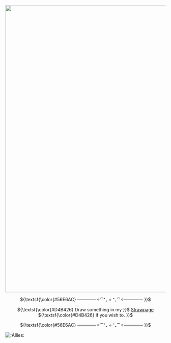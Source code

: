 <p align="center">
<img src="https://i.gifer.com/8vS2.gif" width=900>

<p align="center">
${\textsf{\color{#56E6AC} ──────✧⁀⁺₊ ⟡ ⁺₊⁀✧────── }}$

<p align="center">
${\textsf{\color{#D4B426} Draw something in my }}$ <a href="https://soldiers-grace.straw.page">Strawpage</a> ${\textsf{\color{#D4B426} if you wish to. }}$

<p align="center">
${\textsf{\color{#56E6AC} ──────✧⁀⁺₊ ⟡ ⁺₊⁀✧────── }}$


![:Allies:](https://komarev.com/ghpvc/?username=GUILLOTINE-BL3SS1NG&color=ffcc33&label=Allies)
